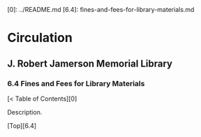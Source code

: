 <head>
	<link rel="stylesheet" type="text/css" href="../main.css">
</head>
[0]: ../README.md
[6.4]: fines-and-fees-for-library-materials.md

# Circulation
## J. Robert Jamerson Memorial Library
### 6.4 Fines and Fees for Library Materials
[< Table of Contents][0]

Description.

[Top][6.4]